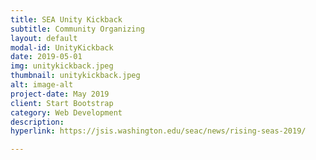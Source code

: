 ```yaml
---
title: SEA Unity Kickback
subtitle: Community Organizing
layout: default
modal-id: UnityKickback
date: 2019-05-01
img: unitykickback.jpeg
thumbnail: unitykickback.jpeg
alt: image-alt
project-date: May 2019
client: Start Bootstrap
category: Web Development
description:
hyperlink: https://jsis.washington.edu/seac/news/rising-seas-2019/

---
```

